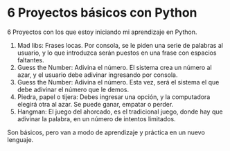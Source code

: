 # 6 Proyectos básicos con Python
6 Proyectos con los que estoy iniciando mi aprendizaje en Python. 
1. Mad libs: Frases locas. Por consola, se le piden una serie de palabras al usuario, y lo que introduzca serán puestos en una frase con espacios faltantes.
2. Guess the Number: Adivina el número. El sistema crea un número al azar, y el usuario debe adivinar ingresando por consola.
3. Guess the Number: Adivina el número. Esta vez, será el sistema el que debe adivinar el número que le demos.
4. Piedra, papel o tijera: Debes ingresar una opción, y la computadora elegirá otra al azar. Se puede ganar, empatar o perder.
5. Hangman: El juego del ahorcado, es el tradicional juego, donde hay que adivinar la palabra, en un número de intentos limitados.

Son básicos, pero van a modo de aprendizaje y práctica en un nuevo lenguaje.